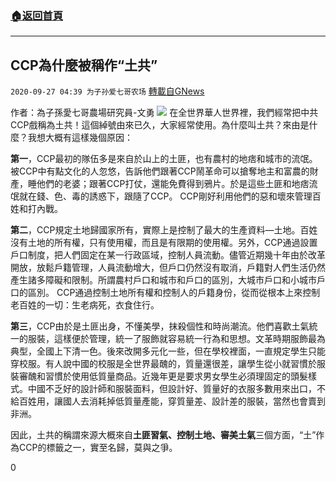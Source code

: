 ###  [:house:返回首頁](https://github.com/ourhimalayas/txt)
---

## CCP為什麼被稱作“土共”
`2020-09-27 04:39 为子孙爱七哥农场` [轉載自GNews](https://gnews.org/zh-hant/385953/)

作者：為子孫愛七哥農場研究員-文勇
![]()![](https://s3.amazonaws.com/gnews-media-offload/wp-content/uploads/2020/09/27041739/20160514_CND001_0.jpg)
在全世界華人世界裡，我們經常把中共CCP戲稱為土共！這個綽號由來已久，大家經常使用。為什麼叫土共？來由是什麼？我想大概有這樣幾個原因：

**第一**，CCP最初的隊伍多是來自於山上的土匪，也有農村的地痞和城市的流氓。被CCP中有點文化的人忽悠，告訴他們跟著CCP鬧革命可以搶奪地主和富農的財產，睡他們的老婆；跟著CCP打仗，還能免費得到鴉片。於是這些土匪和地痞流氓就在錢、色、毒的誘惑下，跟隨了CCP。 CCP剛好利用他們的惡和壞來管理百姓和打內戰。

**第二**，CCP規定土地歸國家所有，實際上是控制了最大的生產資料—土地。百姓沒有土地的所有權，只有使用權，而且是有限期的使用權。另外，CCP通過設置戶口制度，把人們固定在某一行政區域，控制人員流動。儘管近期幾十年由於改革開放，放鬆戶籍管理，人員流動增大，但戶口仍然沒有取消，戶籍對人們生活仍然產生諸多障礙和限制。所謂農村戶口和城市和戶口的區別，大城市戶口和小城市戶口的區別。 CCP通過控制土地所有權和控制人的戶籍身份，從而從根本上來控制老百姓的一切：生老病死，衣食住行。

**第三**，CCP由於是土匪出身，不懂美學，抹殺個性和時尚潮流。他們喜歡土氣統一的服裝，這樣便於管理，統一了服飾就容易統一行為和思想。文革時期服飾最為典型，全國上下清一色。後來改開多元化一些，但在學校裡面，一直規定學生只能穿校服。有人說中國的校服是全世界最醜的，質量還很差，讓學生從小就習慣於服裝審醜和習慣於使用低質量商品。近幾年更是要求男女學生必須理固定的頭髮樣式。中國不乏好的設計師和服裝面料，但設計好、質量好的衣服多數用來出口，不給百姓用，讓國人去消耗掉低質量產能，穿質量差、設計差的服裝，當然也會賣到非洲。

因此，土共的稱謂來源大概來自**土匪習氣、控制土地、審美土氣**三個方面，“土”作為CCP的標籤之一，實至名歸，莫與之爭。

0
